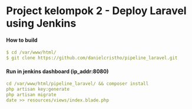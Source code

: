 # Project kelompok 2 - Deploy Laravel using Jenkins
#### How to build
```yml
$ cd /var/www/html/
$ git clone https://github.com/danielcristho/pipeline_laravel.git
```

#### Run in jenkins dashboard (ip_addr:8080)

```yml
cd /var/www/html/pipeline_laravel/ && composer install
php artisan key:generate
php artisan migrate
date >> resources/views/index.blade.php
```
